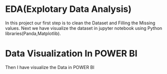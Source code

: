 # EDA(Explotary Data Analysis)
In this project our first step is to clean the Dataset and Filling the Missing values. 
Next we have visualize the dataset in jupyter notebook using Python libraries(Panda,Matplotlib).
# Data Visualization In POWER BI
Then I have visualize the Data in POWER BI
